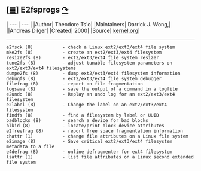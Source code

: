 <!--
File          : e2fsprogs.md
Created       : Sun 06 Mar 2016 00:25:13
Last Modified : Sun 06 Mar 2016 00:52:34 sharlatan
Maintainer    : sharlatan <sharlatanus@gmail.com>
-->


[[≣](../README.md#Index "Index")]
E2fsprogs [↷](http://e2fsprogs.sourceforge.net/)
---------

| --- | --- |
|Author| Theodore Ts'o|
|Maintainers| Darrick J. Wong,|
||Andreas Dilger|
|Created| 2000|
|Source| [kernel.org](http://git.kernel.org/cgit/fs/ext2/e2fsprogs.git/)|

* * *

    e2fsck (8)           - check a Linux ext2/ext3/ext4 file system
    mke2fs (8)           - create an ext2/ext3/ext4 filesystem
    resize2fs (8)        - ext2/ext3/ext4 file system resizer
    tune2fs (8)          - adjust tunable filesystem parameters on ext2/ext3/ext4 filesystems
    dumpe2fs (8)         - dump ext2/ext3/ext4 filesystem information
    debugfs (8)          - ext2/ext3/ext4 file system debugger
    filefrag (8)         - report on file fragmentation
    logsave (8)          - save the output of a command in a logfile
    e2undo (8)           - Replay an undo log for an ext2/ext3/ext4 filesystem
    e2label (8)          - Change the label on an ext2/ext3/ext4 filesystem
    findfs (8)           - find a filesystem by label or UUID
    badblocks (8)        - search a device for bad blocks
    blkid (8)            - locate/print block device attributes
    e2freefrag (8)       - report free space fragmentation information
    chattr (1)           - change file attributes on a Linux file system
    e2image (8)          - Save critical ext2/ext3/ext4 filesystem metadata to a file
    e4defrag (8)         - online defragmenter for ext4 filesystem
    lsattr (1)           - list file attributes on a Linux second extended file system
